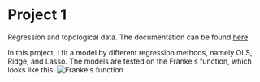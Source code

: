 # Project 1
Regression and topological data. The documentation can be found [here](https://johancarlsen.github.io/fys-stk4155/html/project1.html).

In this project, I fit a model by different regression methods, namely
OLS, Ridge, and Lasso. The models are tested on the Franke's function,
which looks like this:
![Franke's function](fys-stk4155/project1/figures/franke-surface.png)